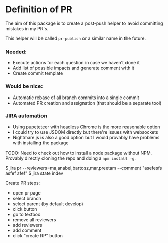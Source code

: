 Definition of PR
================

The aim of this package is to create a post-push helper to avoid
committing mistakes in my PR's.

This helper will be called `pr-publish` or a similar name in the future.

### Needed:

- Execute actions for each question in case we haven't done it
- Add list of possible impacts and generate comment with it
- Create commit template

### Would be nice:

- Automatic rebase of all branch commits into a single commit
- Automated PR creation and assignation (that should be a separate tool)

### JIRA automation

- Using pupeteteer with headless Chrome is the more reasonable option
- I could try to use JSDOM directly but there're issues with websockets
- Nightmare.js is also a good option but I would provably have problems with installing the package

TODO: Need to check out how to install a node package without NPM. Provably directly cloning the repo
and doing a `npm install -g`.


$ jira pr --reviewers=ma,anabel,bartosz,mar,preetam --comment "asefesfs asfef afef"
$ jira state indev


Create PR steps:

- open pr page
- select branch
- select parent (by default develop)
- click button
- go to textbox
- remove all reviewers
- add reviewers
- add comment
- click "create RP" button
